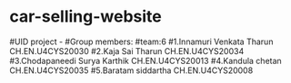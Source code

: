 # car-selling-website


#UID project -
#Group members:
#team:6
#1.Innamuri Venkata Tharun           CH.EN.U4CYS20030 
#2.Kaja Sai Tharun                     CH.EN.U4CYS20034 
#3.Chodapaneedi Surya Karthik        CH.EN.U4CYS20013
#4.Kandula chetan                       CH.EN.U4CYS20035
#5.Baratam siddartha                   CH.EN.U4CYS20008
